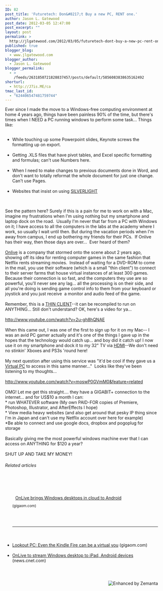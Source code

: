 ```yaml
---
ID: 82
post_title: 'Futuretech: Don&#8217;t Buy a new PC, RENT one.'
author: Jason L. Gatewood
post_date: 2012-03-05 12:47:00
post_excerpt: ""
layout: post
permalink: >
  http://jlgatewood.com/2012/03/05/futuretech-dont-buy-a-new-pc-rent-one/
published: true
blogger_blog:
  - www.jlgatewood.com
blogger_author:
  - Jason L. Gatewood
blogger_permalink:
  - >
    /feeds/2631850721828837457/posts/default/5856083838635162492
shorturl:
  - http://J7is.ME/ca
tmac_last_id:
  - "624406547481759744"
---
```

Ever since I made the move to a Windows-free computing environment at home 4 years ago, things have been painless 90% of the time, but there's times when I NEED a PC running windows to perform some task... Things like:<br /><ul><br />	<li>While touching up some Powerpoint slides, Keynote screws the formatting up on export.</li><br />	<li>Getting .XLS files that have pivot tables, and Excel specific formatting and formulas; can't use Numbers here.</li><br />	<li>When I need to make changes to previous documents done in Word, and don't want to totally reformat the whole document for just one change. Can't use Pages.</li><br />	<li>Websites that insist on using <a title="Microsoft" href="http://www.microsoft.com" rel="homepage" target="_blank">SILVERLIGHT</a></li><br /></ul><br />See the pattern here? Surely if this is a pain for me to work on with a Mac, imagine my frustrations when I'm using nothing but my smartphone and laptop dock on the road.  Usually I'm never that far from a PC with Windows on it; I have access to all the computers in the labs at the academy where I work, so usually I wait until then. But during the vacation periods when I'm away from campus, I end up bothering my friends for their PCs.  If Onlive has their way, then those days are over...  Ever heard of them?<br /><br /><a href="http://desktop.onlive.com/about" target="_blank">Onlive</a> is a company that stormed onto the scene about 2 years ago, showing off its idea for renting computer games in the same fashion that Netflix rents streaming movies.  Instead of waiting for a DVD-ROM to come in the mail, you use their software (which is a small "thin client") to connect to their server farms that house virtual instances of at least 300 games. Because their connection is so fast, and the computers they use are so powerful, you'll never see any lag... all the processing is on their side, and all you're doing is sending game control info to them from your keyboard or joystick and you just receive  a monitor and audio feed of the game.<br /><br />Remember, this is a <a title="Thin client" href="http://en.wikipedia.org/wiki/Thin_client" rel="wikipedia" target="_blank">THIN CLIENT</a>--it can be recompiled to run on ANYTHING... Still don't understand? OK, here's a video for ya...<br /><br />http://www.youtube.com/watch?v=2u-gh8hQNAE<br /><br />When this came out, I was one of the first to sign up for it on my Mac-- I was an avid PC gamer actually and it's one of the things I gave up in the hopes that the technology would catch up... and boy did it catch up! I now use it on my smartphone and dock it to my 32" TV via <a title="HDMI" href="http://en.wikipedia.org/wiki/HDMI" rel="wikipedia" target="_blank">HDMI</a>--We don't need no stinkin' Xboxes and PS3s 'round here!<br /><br />My next question after using this service was "it'd be cool if they gave us a <a title="Windows Virtual PC" href="http://en.wikipedia.org/wiki/Windows_Virtual_PC" rel="wikipedia" target="_blank">Virtual PC</a> to access in this same manner..."  Looks like they've been listening to my thoughts...<br /><br />http://www.youtube.com/watch?v=moswP0GVmM0&feature=related<br /><br />OMG! Let me get this straight.... they have a GIGABIT+ connection to the internet... and for US$10 a month I can:<br />* run WHATEVER software (My own PAID-FOR copies of Premiere, Photoshop, Illustrator, and AfterEffects I hope)<br />* View media heavy websites (and also get around that pesky IP thing since I'm in Japan and can't use my Netflix account over here for example)<br />*Be able to connect and use google docs, dropbox and pogoplug for storage<br /><br />Basically giving me the most powerful windows machine ever that I can access on ANYTHING for $120 a year?<br /><br />SHUT UP AND TAKE MY MONEY!<br /><h6 style="font-size: 1em;">Related articles</h6><br /><ul><br />	<li style="overflow: hidden; list-style: none outside none; margin-top: 10px;"><img style="padding: 0pt; margin: 0pt 10px 10px 0pt; border: 0pt none; display: block; float: left;" src="http://thumbs.zemanta.com/78127301.jpg" alt="" /><a style="display: block;" href="http://gigaom.com/mobile/onlive-brings-windows-desktops-in-cloud-to-android/">OnLive brings Windows desktops in cloud to Android</a><span style="display: block; font-size: 12px; margin: 10px 0pt;">(gigaom.com)</span><br /><div style="clear: both;"><br /><br /><hr style="margin: 0pt;" /><br /><br /></div></li><br />	<li><a href="http://gigaom.com/mobile/lookout-pc-even-the-kindle-fire-can-be-a-virtual-you/" target="_blank">Lookout PC: Even the Kindle Fire can be a virtual you</a> (gigaom.com)</li><br />	<li><a href="http://news.cnet.com/8301-30977_3-57354993-10347072/onlive-to-stream-windows-desktop-to-ipad-android-devices/?part=rss&subj=AndroidAtlas" target="_blank">OnLive to stream Windows desktop to iPad, Android devices</a> (news.cnet.com)</li><br /></ul><br /><div style="margin-top: 10px; height: 15px;"><a title="Enhanced by Zemanta" href="http://www.zemanta.com/"><img class="zemanta-pixie-img" style="float: right;" src="http://img.zemanta.com/zemified_e.png?x-id=06184e5a-d98c-4cfb-810d-27f7e7e94d44" alt="Enhanced by Zemanta" /></a></div>
